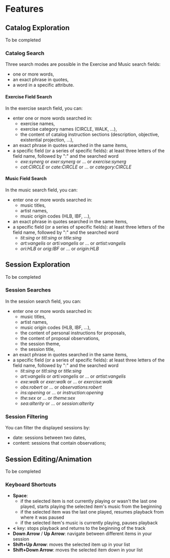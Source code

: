 # Features
## Catalog Exploration
To be completed

### Catalog Search
Three search modes are possible in the Exercise and Music search fields:
- one or more words,
- an exact phrase in quotes,
- a word in a specific attribute.

#### Exercise Field Search
In the exercise search field, you can:
- enter one or more words searched in:
    - exercise names,
    - exercise category names (CIRCLE, WALK, ...),
    - the content of catalog instruction sections (description, objective, existential projection, ...),
- an exact phrase in quotes searched in the same items,
- a specific field (or a series of specific fields): at least three letters of the field name, followed by ":" and the searched word
    - *exe:synerg* or *exer:synerg* or ... or *exercise:synerg*
    - *cat:CIRCLE* or *cate:CIRCLE* or ... or *category:CIRCLE*

#### Music Field Search
In the music search field, you can:
- enter one or more words searched in:
    - music titles,
    - artist names,
    - music origin codes (HLB, IBF, ...),
- an exact phrase in quotes searched in the same items,
- a specific field (or a series of specific fields): at least three letters of the field name, followed by ":" and the searched word
    - *tit:sing* or *titl:sing* or *title:sing*
    - *art:vangelis* or *arti:vangelis* or ... or *artist:vangelis*
    - *ori:HLB* or *orig:IBF* or ... or *origin:HLB*

## Session Exploration
To be completed

### Session Searches
In the session search field, you can:
- enter one or more words searched in:
    - music titles,
    - artist names,
    - music origin codes (HLB, IBF, ...),
    - the content of personal instructions for proposals,
    - the content of proposal observations, 
    - the session theme, 
    - the session title,
- an exact phrase in quotes searched in the same items,
- a specific field (or a series of specific fields): at least three letters of the field name, followed by ":" and the searched word
    - *tit:sing* or *titl:sing* or *title:sing*
    - *art:vangelis* or *arti:vangelis* or ... or *artist:vangelis*
    - *exe:walk* or *exer:walk* or ... or *exercise:walk*
    - *obs:robert* or ... or *observations:robert*
    - *ins:opening* or ... or *instruction:opening*
    - *the:sex* or ... or *theme:sex*
    - *sea:alterity* or ... or *session:alterity*

### Session Filtering
You can filter the displayed sessions by:
- date: sessions between two dates,
- content: sessions that contain observations;

## Session Editing/Animation
To be completed

### Keyboard Shortcuts
- **Space**:
    - if the selected item is not currently playing or wasn't the last one played, starts playing the selected item's music from the beginning
    - if the selected item was the last one played, resumes playback from where it was paused
    - if the selected item's music is currently playing, pauses playback
- **<** key: stops playback and returns to the beginning of the track
- **Down Arrow** / **Up Arrow**: navigate between different items in your session
- **Shift+Up Arrow**: moves the selected item up in your list
- **Shift+Down Arrow**: moves the selected item down in your list
